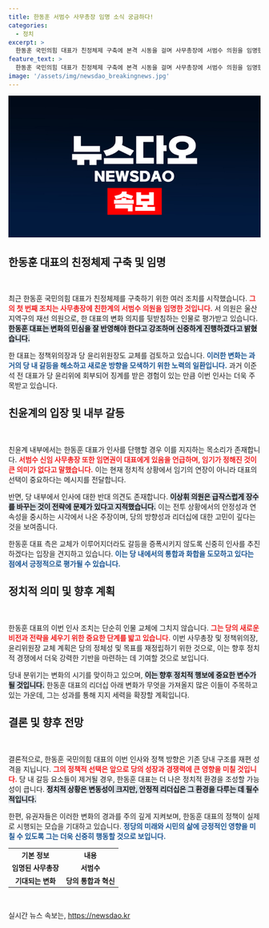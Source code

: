 ```yaml
---
title: 한동훈 서범수 사무총장 임명 소식 궁금하다!
categories:
  - 정치
excerpt: >
  한동훈 국민의힘 대표가 친정체제 구축에 본격 시동을 걸며 사무총장에 서범수 의원을 임명했습니다. 정책위의장과 윤리위원장 교체 검토도 진행 중! 변화의 바람을 불러일으킬 그의 선택에 귀추가 주목됩니다.
feature_text: >
  한동훈 국민의힘 대표가 친정체제 구축에 본격 시동을 걸며 사무총장에 서범수 의원을 임명했습니다. 정책위의장과 윤리위원장 교체 검토도 진행 중! 변화의 바람을 불러일으킬 그의 선택에 귀추가 주목됩니다.
image: '/assets/img/newsdao_breakingnews.jpg'
---
```


<p><img src="/assets/img/newsdao_breakingnews.jpg" alt="ranknews 속보" /></p>

<h2 data-ke-size="size26">한동훈 대표의 친정체제 구축 및 임명</h2>

<p data-ke-size="size16">&nbsp;</p>

<p>최근 한동훈 국민의힘 대표가 친정체제를 구축하기 위한 여러 조치를 시작했습니다. <b><span style="color: #ee2323;">그의 첫 번째 조치는 사무총장에 친한계의 서범수 의원을 임명한 것입니다.</span></b> 서 의원은 울산 지역구의 재선 의원으로, 한 대표의 변화 의지를 뒷받침하는 인물로 평가받고 있습니다. <b><span style="background-color: #21538527;">한동훈 대표는 변화의 민심을 잘 반영해야 한다고 강조하며 신중하게 진행하겠다고 밝혔습니다.</span></b> </p>

<p>한 대표는 정책위의장과 당 윤리위원장도 교체를 검토하고 있습니다. <b><span style="color: #1a5490;">이러한 변화는 과거의 당 내 갈등을 해소하고 새로운 방향을 모색하기 위한 노력의 일환입니다.</span></b> 과거 이준석 전 대표가 당 윤리위에 회부되어 징계를 받은 경험이 있는 만큼 이번 인사는 더욱 주목받고 있습니다.</p>

<h2 data-ke-size="size26">친윤계의 입장 및 내부 갈등</h2>

<p data-ke-size="size16">&nbsp;</p>

<p>친윤계 내부에서는 한동훈 대표가 인사를 단행할 경우 이를 지지하는 목소리가 존재합니다. <b><span style="color: #ee2323;">서범수 신임 사무총장 또한 임면권이 대표에게 있음을 언급하며, 임기가 정해진 것이 큰 의미가 없다고 말했습니다.</span></b> 이는 현재 정치적 상황에서 임기의 연장이 아니라 대표의 선택이 중요하다는 메시지를 전달합니다. </p>

<p>반면, 당 내부에서 인사에 대한 반대 의견도 존재합니다. <b><span style="background-color: #21538527;">이상휘 의원은 급작스럽게 장수를 바꾸는 것이 전략에 문제가 있다고 지적했습니다.</span></b> 이는 전투 상황에서의 안정성과 연속성을 중시하는 시각에서 나온 주장이며, 당의 방향성과 리더십에 대한 고민이 깊다는 것을 보여줍니다. </p>

<p>한동훈 대표 측은 교체가 이루어지더라도 갈등을 증폭시키지 않도록 신중히 인사를 추진하겠다는 입장을 견지하고 있습니다. <b><span style="color: #1a5490;">이는 당 내에서의 통합과 화합을 도모하고 있다는 점에서 긍정적으로 평가될 수 있습니다.</span></b></p>

<h2 data-ke-size="size26">정치적 의미 및 향후 계획</h2>

<p data-ke-size="size16">&nbsp;</p>

<p>한동훈 대표의 이번 인사 조치는 단순히 인물 교체에 그치지 않습니다. <b><span style="color: #ee2323;">그는 당의 새로운 비전과 전략을 세우기 위한 중요한 단계를 밟고 있습니다.</span></b> 이번 사무총장 및 정책위의장, 윤리위원장 교체 계획은 당의 정체성 및 목표를 재정립하기 위한 것으로, 이는 향후 정치적 경쟁에서 더욱 강력한 기반을 마련하는 데 기여할 것으로 보입니다. </p>

<p>당내 분위기는 변화의 시기를 맞이하고 있으며, <b><span style="background-color: #21538527;">이는 향후 정치적 행보에 중요한 변수가 될 것입니다.</span></b> 한동훈 대표의 리더십 아래 변화가 무엇을 가져올지 많은 이들이 주목하고 있는 가운데, 그는 성과를 통해 지지 세력을 확장할 계획입니다. </p>

<h2 data-ke-size="size26">결론 및 향후 전망</h2>

<p data-ke-size="size16">&nbsp;</p>

<p>결론적으로, 한동훈 국민의힘 대표의 이번 인사와 정책 방향은 기존 당내 구조를 재편 성격을 지닙니다. <b><span style="color: #ee2323;">그의 정책적 선택은 앞으로 당의 성장과 경쟁력에 큰 영향을 미칠 것입니다.</span></b> 당 내 갈등 요소들이 제거될 경우, 한동훈 대표는 더 나은 정치적 환경을 조성할 가능성이 큽니다. <b><span style="background-color: #21538527;">정치적 상황은 변동성이 크지만, 안정적 리더십은 그 환경을 다루는 데 필수적입니다.</span></b> </p>

<p>한편, 유권자들은 이러한 변화의 경과를 주의 깊게 지켜보며, 한동훈 대표의 정책이 실제로 시행되는 모습을 기대하고 있습니다. <b><span style="color: #1a5490;">정당의 미래와 시민의 삶에 긍정적인 영향을 미칠 수 있도록 그는 더욱 신중히 행동할 것으로 보입니다.</span></b> </p>

<table>
  <tr>
    <th><b>기본 정보</b></th>
    <th><b>내용</b></th>
  </tr>
  <tr>
    <td style="text-align: center; height: 17px;"><b>임명된 사무총장</b></td>
    <td style="text-align: center; height: 17px;"><b>서범수</b></td>
  </tr>
  <tr>
    <td style="text-align: center; height: 17px;"><b>기대되는 변화</b></td>
    <td style="text-align: center; height: 17px;"><b>당의 통합과 혁신</b></td>
  </tr>
</table>

<p data-ke-size="size16">&nbsp;</p>
실시간 뉴스 속보는, <a href="https://newsdao.kr" rel="dofollow">https://newsdao.kr</a>


